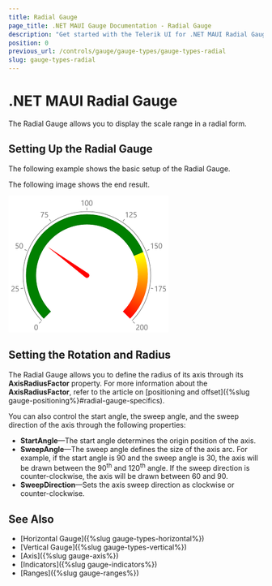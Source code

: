 ```yaml
---
title: Radial Gauge
page_title: .NET MAUI Gauge Documentation - Radial Gauge
description: "Get started with the Telerik UI for .NET MAUI Radial Gauge and add the control to your .NET MAUI project."
position: 0
previous_url: /controls/gauge/gauge-types/gauge-types-radial
slug: gauge-types-radial
---
```


# .NET MAUI Radial Gauge

The Radial Gauge allows you to display the scale range in a radial form.

## Setting Up the Radial Gauge

The following example shows the basic setup of the Radial Gauge.

<snippet id='gauge-types-radialgauge-xaml'/>

The following image shows the end result.

![Radial Gauge](../images/gauge-types-radial-gauge-0.png)

## Setting the Rotation and Radius

The Radial Gauge allows you to define the radius of its axis through its **AxisRadiusFactor** property. For more information about the **AxisRadiusFactor**, refer to the article on [positioning and offset]({%slug gauge-positioning%}#radial-gauge-specifics).

You can also control the start angle, the sweep angle, and the sweep direction of the axis through the following properties:

- **StartAngle**&mdash;The start angle determines the origin position of the axis.
- **SweepAngle**&mdash;The sweep angle defines the size of the axis arc. For example, if the start angle is 90 and the sweep angle is 30, the axis will be drawn between the 90<sup>th</sup> and 120<sup>th</sup> angle. If the sweep direction is counter-clockwise, the axis will be drawn between 60 and 90.
- **SweepDirection**&mdash;Sets the axis sweep direction as clockwise or counter-clockwise.

## See Also

- [Horizontal Gauge]({%slug gauge-types-horizontal%})
- [Vertical Gauge]({%slug gauge-types-vertical%})
- [Axis]({%slug gauge-axis%})
- [Indicators]({%slug gauge-indicators%})
- [Ranges]({%slug gauge-ranges%})
